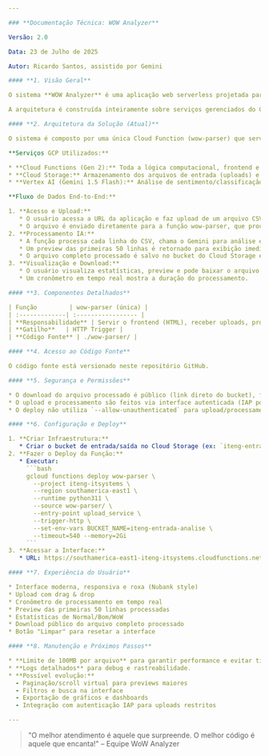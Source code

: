 ```yaml
---

### **Documentação Técnica: WOW Analyzer**

Versão: 2.0

Data: 23 de Julho de 2025

Autor: Ricardo Santos, assistido por Gemini

#### **1. Visão Geral**

O sistema **WOW Analyzer** é uma aplicação web serverless projetada para analisar arquivos CSV contendo interações de atendimento ao cliente. Utiliza IA Generativa do Google (Gemini) para classificar cada interação e salva os resultados de forma estruturada para análise posterior.

A arquitetura é construída inteiramente sobre serviços gerenciados do Google Cloud Platform (GCP), garantindo alta escalabilidade, segurança e baixo custo operacional. O sistema é visual, divertido e inspirado na identidade Nubank.

#### **2. Arquitetura da Solução (Atual)**

O sistema é composto por uma única Cloud Function (wow-parser) que serve tanto o frontend quanto o backend, tornando o fluxo mais simples e direto.

**Serviços GCP Utilizados:**

* **Cloud Functions (Gen 2):** Toda a lógica computacional, frontend e backend.
* **Cloud Storage:** Armazenamento dos arquivos de entrada (uploads) e saída (resultados processados).
* **Vertex AI (Gemini 1.5 Flash):** Análise de sentimento/classificação das interações.

**Fluxo de Dados End-to-End:**

1. **Acesso e Upload:**
   * O usuário acessa a URL da aplicação e faz upload de um arquivo CSV via interface web.
   * O arquivo é enviado diretamente para a função wow-parser, que processa o conteúdo em memória.
2. **Processamento IA:**
   * A função processa cada linha do CSV, chama o Gemini para análise e adiciona as colunas `raciocinio` e `classificacao_final`.
   * Um preview das primeiras 50 linhas é retornado para exibição imediata na interface.
   * O arquivo completo processado é salvo no bucket do Cloud Storage e tornado público para download.
3. **Visualização e Download:**
   * O usuário visualiza estatísticas, preview e pode baixar o arquivo processado diretamente por um link público.
   * Um cronômetro em tempo real mostra a duração do processamento.

#### **3. Componentes Detalhados**

| Função         | wow-parser (única) |
| :-------------| :----------------- |
| **Responsabilidade** | Servir o frontend (HTML), receber uploads, processar CSV, chamar IA, salvar e disponibilizar resultado, exibir preview e estatísticas |
| **Gatilho**   | HTTP Trigger |
| **Código Fonte** | ./wow-parser/ |

#### **4. Acesso ao Código Fonte**

O código fonte está versionado neste repositório GitHub.

#### **5. Segurança e Permissões**

* O download do arquivo processado é público (link direto do bucket), facilitando o compartilhamento.
* O upload e processamento são feitos via interface autenticada (IAP pode ser ativado se desejado).
* O deploy não utiliza `--allow-unauthenticated` para upload/processamento, mas o download é público para facilitar o uso.

#### **6. Configuração e Deploy**

1. **Criar Infraestrutura:**
   * Criar o bucket de entrada/saída no Cloud Storage (ex: `iteng-entrada-analise`).
2. **Fazer o Deploy da Função:**
   * Executar:
     ```bash
     gcloud functions deploy wow-parser \
       --project iteng-itsystems \
       --region southamerica-east1 \
       --runtime python311 \
       --source wow-parser/ \
       --entry-point upload_service \
       --trigger-http \
       --set-env-vars BUCKET_NAME=iteng-entrada-analise \
       --timeout=540 --memory=2Gi
     ```
3. **Acessar a Interface:**
   * URL: https://southamerica-east1-iteng-itsystems.cloudfunctions.net/wow-parser

#### **7. Experiência do Usuário**

* Interface moderna, responsiva e roxa (Nubank style)
* Upload com drag & drop
* Cronômetro de processamento em tempo real
* Preview das primeiras 50 linhas processadas
* Estatísticas de Normal/Bom/WoW
* Download público do arquivo completo processado
* Botão "Limpar" para resetar a interface

#### **8. Manutenção e Próximos Passos**

* **Limite de 100MB por arquivo** para garantir performance e evitar timeouts.
* **Logs detalhados** para debug e rastreabilidade.
* **Possível evolução:**
  - Paginação/scroll virtual para previews maiores
  - Filtros e busca na interface
  - Exportação de gráficos e dashboards
  - Integração com autenticação IAP para uploads restritos

---
```


> "O melhor atendimento é aquele que surpreende. O melhor código é aquele que encanta!" – Equipe WoW Analyzer

